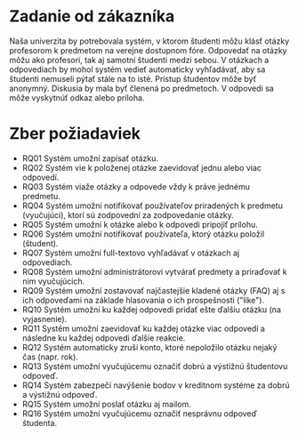 # Zadanie od zákazníka
Naša univerzita by potrebovala systém, v ktorom študenti môžu klásť otázky profesorom k predmetom na verejne dostupnom fóre. Odpovedať na otázky môžu ako profesori, tak aj samotní študenti medzi sebou. V otázkach a odpovediach by mohol systém vedieť automaticky vyhľadávať, aby sa študenti nemuseli pýtať stále na to isté. Prístup študentov môže byť anonymný. Diskusia by mala byť členená po predmetoch. V odpovedi sa môže vyskytnúť odkaz alebo príloha.
# Zber požiadaviek
- RQ01	Systém umožní zapísať otázku.
- RQ02	Systém vie k položenej otázke zaevidovať jednu alebo viac odpovedí.
- RQ03	Systém viaže otázky a odpovede vždy k práve jednému predmetu.
- RQ04	Systém umožní notifikovať používateľov priradených k predmetu (vyučujúci), ktorí sú zodpovední za zodpovedanie otázky.
- RQ05	Systém umožní k otázke alebo k odpovedi pripojiť prílohu.
- RQ06	Systém umožní notifikovať používateľa, ktorý otázku položil (študent).
- RQ07	Systém umožní full-textovo vyhľadávať v otázkach aj odpovediach.
- RQ08	Systém umožní administrátorovi vytvárať predmety a priraďovať k nim vyučujúcich.
- RQ09	Systém umožní zostavovať najčastejšie kladené otázky (FAQ) aj s ich odpoveďami na základe hlasovania o ich prospešnosti ("like").
- RQ10	Systém umožní ku každej odpovedi pridať ešte ďalšiu otázku (na vyjasnenie).
- RQ11	Systém umožní zaevidovať ku každej otázke viac odpovedí a následne ku každej odpovedi ďalšie reakcie.
- RQ12	Systém automaticky zruší konto, ktoré nepoložilo otázku nejaký čas (napr. rok).
- RQ13	Systém umožní vyučujúcemu označiť dobrú a výstižnú študentovu odpoveď.
- RQ14	Systém zabezpečí navýšenie bodov v kreditnom systéme za dobrú a výstižnú odpoveď.
- RQ15	Systém umožní poslať otázku aj mailom.
- RQ16	Systém umožní vyučujúcemu označiť nesprávnu odpoveď študenta.
